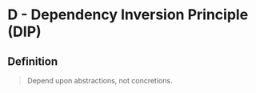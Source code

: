 # D - Dependency Inversion Principle (DIP)

## Definition
> Depend upon abstractions, not concretions.

